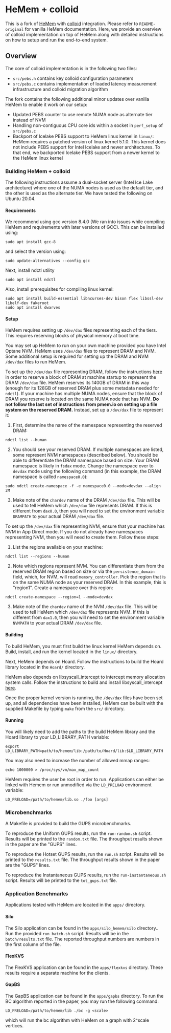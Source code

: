 # HeMem + colloid

This is a fork of [HeMem](https://bitbucket.org/ajaustin/hemem/src/master/) with [colloid](https://github.com/webglider/colloid/) integration. Please refer to `README-original` for vanilla HeMem documentation. Here, we provide an overview of colloid implementation on top of HeMem along with detailed instructions on how to setup and run the end-to-end system.

## Overview

The core of colloid implementation is in the following two files:
* `src/pebs.h` contains key colloid configuration parameters
* `src/pebs.c` contains implementation of loaded latency measurement infrastructure and colloid migration algorithm

The fork contains the following additional minor updates over vanilla HeMem to enable it work on our setup:
* Updated PEBS counter to use remote NUMA node as alternate tier instead of NVM
* Handling non-contiguous CPU core ids within a socket in `perf_setup` of `src/pebs.c`
* Backport of Icelake PEBS support to HeMem linux kernel in `linux/`: HeMem requires a patched version of linux kernel 5.1.0. This kernel does not include PEBS support for Intel Icelake and newer architectures. To that end, we backported Icelake PEBS support from a newer kernel to the HeMem linux kernel

### Building HeMem + colloid

The following instructions assume a dual-socket server (Intel Ice Lake architecture) where one of the NUMA nodes is used as the default tier, and the other is used as the alternate tier. We have tested the following on Ubuntu 20.04.

#### Requirements

We recommend using gcc version 8.4.0 (We ran into issues while compiling HeMem and requirements with later versions of GCC). This can be installed using:
   
```
sudo apt install gcc-8
```
and select the version using:
```
sudo update-alternatives --config gcc
```

Next, install ndctl utility

```
sudo apt install ndctl
```

Also, install prerequisites for compiling linux kernel:

```
sudo apt install build-essential libncurses-dev bison flex libssl-dev libelf-dev fakeroot
sudo apt install dwarves
```

#### Setup

HeMem requires setting up `/dev/dax` files representing each of the tiers. This requires reserving blocks of physical memory at boot time.   

You may set up HeMem to run on your own machine provided you have Intel Optane NVM. HeMem uses `/dev/dax` files to represent DRAM and NVM. Some additional setup is required for setting up the DRAM and NVM `/dev/dax` files to run HeMem.

To set up the `/dev/dax` file representing DRAM, follow the instructions [here](https://pmem.io/2016/02/22/pm-emulation.html "here") in order to reserve a block of DRAM at machine startup to represent the DRAM `/dev/dax` file. HeMem reserves its 140GB of DRAM in this way (enough for its 128GB of reserved DRAM plus some metadata needed for `ndctl`). If your machine has multiple NUMA nodes, ensure that the block of DRAM you reserve is located on the same NUMA node that has NVM. **Do not follow the last set of instructions from pmem.io on setting up a file system on the reserved DRAM.** Instead, set up a `/dev/dax` file to represent it:

1. First, determine the name of the namespace representing the reserved DRAM:

`ndctl list --human`

2. You should see your reserved DRAM. If multiple namespaces are listed, some represent NVM namespaces (described below). You should be able to differentiate the DRAM namespace based on size. Your DRAM namespace is likely in `fsdax` mode. Change the namespace over to `devdax` mode using the following command (in this example, the DRAM namespace is called `namespace0.0`):

`sudo ndctl create-namespace -f -e namespace0.0 --mode=devdax --align 2M`

3. Make note of the `chardev` name of the DRAM `/dev/dax` file. This will be used to tell HeMem which `/dev/dax` file represents DRAM. If this is different from `dax0.0`, then you will need to set the environment variable `DRAMPATH` to your actual DRAM `/dev/dax` file.

To set up the `/dev/dax` file representing NVM, ensure that your machine has NVM in App Direct mode. If you do not already have namespaces representing NVM, then you will need to create them. Follow these steps:

1. List the regions available on your machine:

`ndctl list --regions --human`

2. Note which regions represent NVM. You can differentiate them from the reserved DRAM region based on size or via the `persistence_domain` field, which, for NVM, will read `memory_controller`. Pick the region that is on the same NUMA node as your reserved DRAM. In this example, this is "region1". Create a namespace over this region:

`ndctl create-namespace --region=1 --mode=devdax`

3. Make note of the `chardev` name of the NVM `/dev/dax` file. This will be used to tell HeMem which `/dev/dax` file represents NVM. If this is different from `dax1.0`, then you will need to set the environment variable `NVMPATH` to your actual DRAM `/dev/dax` file.


#### Building

To build HeMem, you must first build the linux kernel HeMem depends on. Build, install, and run the kernel located in the `linux/` directory.

Next, HeMem depends on Hoard. Follow the instructions to build the Hoard library located in the `Hoard/` directory.

HeMem also depends on libsyscall_intercept to intercept memory allocation system calls. Follow the instructions to build and install libsyscall_intercept [here](https://github.com/pmem/syscall_intercept).

Once the proper kernel version is running, the `/dev/dax` files have been set up, and all dependencies have been installed, HeMem can be built with the supplied Makefile by typing `make` from the `src/` directory.

#### Running

You will likely need to add the paths to the build HeMem library and the Hoard library to your LD_LIBRARY_PATH variable:

`export LD_LIBRARY_PATH=path/to/hemem/lib:/path/to/Hoard/lib:$LD_LIBRARY_PATH`

You may also need to increase the number of allowed mmap ranges:

`echo 1000000 > /proc/sys/vm/max_map_count`

HeMem requires the user be root in order to run. Applications can either be linked with Hemem or run unmodified via the `LD_PRELOAD` environment variable:

`LD_PRELOAD=/path/to/hemem/lib.so ./foo [args]`

### Microbenchmarks

A Makefile is provided to build the GUPS microbenchmarks.

To reproduce the Uniform GUPS results, run the `run-random.sh` script. Results will be printed to the `random.txt` file. The throughput results shown in the paper are the "GUPS" lines.

To reproduce the Hotset GUPS results, run the `run.sh` script. Results will be printed to the `results.txt` file. The throughput results shown in the paper are the "GUPS" lines.

To reproduce the Instantaneous GUPS results, run the `run-instantaneous.sh` script. Results will be printed to the `tot_gups.txt` file.

### Application Benchmarks

Applications tested with HeMem are located in the `apps/` directory.

#### Silo 

The Silo application can be found in the `apps/silo_hemem/silo` directory.. Run the provided `run_batch.sh` script. Results will be in the `batch/results.txt` file. The reported throughput numbers are numbers in the first column of the file.

#### FlexKVS

The FlexKVS application can be found in the `apps/flexkvs` directory. These results require a separate machine for the clients.

#### GapBS

The GapBS application can be found in the `apps/gapbs` directory. To run the BC algorithm reported in the paper, you may run the following command:

`LD_PRELOAD=/path/to/hemem/lib ./bc -g <scale>`

which will run the bc algorithm with HeMem on a graph with 2^scale vertices.

